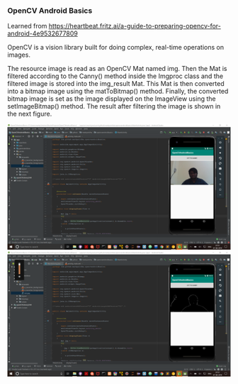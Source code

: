 ### OpenCV Android Basics

Learned from https://heartbeat.fritz.ai/a-guide-to-preparing-opencv-for-android-4e9532677809

OpenCV is a vision library built for doing complex, real-time operations on images.
 
The resource image is read as an OpenCV Mat named img. Then the Mat is filtered according to the Canny() method inside the Imgproc class and the filtered image is stored into the img_result Mat.
This Mat is then converted into a bitmap image using the matToBitmap() method. Finally, the converted bitmap image is set as the image displayed on the ImageView using the setImageBitmap() method. The result after filtering the image is shown in the next figure.

![alt text](https://github.com/markpairdha/OpenCV-Android-Projects/blob/master/01.OpenCVBasics/shot1.png)
![alt text](https://github.com/markpairdha/OpenCV-Android-Projects/blob/master/01.OpenCVBasics/shot2.png)
